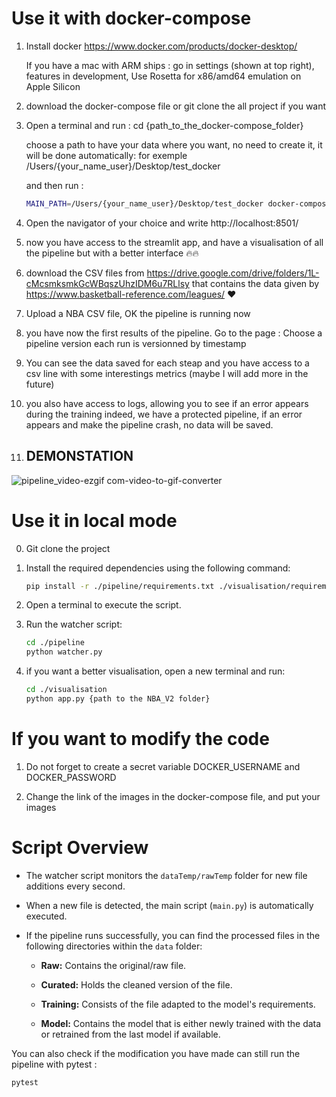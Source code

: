 
# Use it with docker-compose

1. Install docker
   https://www.docker.com/products/docker-desktop/ 

   If you have a mac with ARM ships :
   go in settings (shown at top right), 
   features in development, 
   Use Rosetta for x86/amd64 emulation on Apple Silicon

2. download the docker-compose file 
   or git clone the all project if you want

3. Open a terminal and run :
    cd {path_to_the_docker-compose_folder}

   choose a path to have your data where you want, no need to create it, it will be done automatically:
   for exemple /Users/{your_name_user}/Desktop/test_docker

   and then run :

   ```bash
   MAIN_PATH=/Users/{your_name_user}/Desktop/test_docker docker-compose up
   ```

4. Open the navigator of your choice and write http://localhost:8501/

5. now you have access to the streamlit app, and have a visualisation of all the pipeline but with a better interface 🔥🔥

6. download the CSV files from https://drive.google.com/drive/folders/1L-cMcsmksmkGcWBqszUhzIDM6u7RLlsy
that contains the data given by https://www.basketball-reference.com/leagues/ ❤️


7. Upload a NBA CSV file, OK the pipeline is running now

8. you have now the first results of the pipeline. 
   Go to the page : Choose a pipeline version
   each run is versionned by timestamp

9. You can see the data saved for each steap and you have access to a csv line with some interestings metrics (maybe I will add more in the future)

10. you also have access to logs, allowing you to see if an error appears during the training
indeed, we have a protected pipeline, if an error appears and make the pipeline crash, no data will be saved.

11. ## DEMONSTATION
![pipeline_video-ezgif com-video-to-gif-converter](https://github.com/Zzappy24/NBA_V2/assets/102799524/87ef75dc-4d01-4f28-b122-fe605c1ec4f2)


# Use it in local mode

0. Git clone the project

1. Install the required dependencies using the following command:

   ```bash
   pip install -r ./pipeline/requirements.txt ./visualisation/requirements.txt
   ```


2. Open a terminal to execute the script.

3. Run the watcher script:

   ```bash
   cd ./pipeline
   python watcher.py
   ```

4. if you want a better visualisation, open a new terminal and run:

   ```bash
   cd ./visualisation
   python app.py {path to the NBA_V2 folder}
   ```

# If you want to modify the code

1. Do not forget to create a secret variable DOCKER_USERNAME and DOCKER_PASSWORD

2. Change the link of the images in the docker-compose file, and put your images

# Script Overview

- The watcher script monitors the `dataTemp/rawTemp` folder for new file additions every second.

- When a new file is detected, the main script (`main.py`) is automatically executed.

- If the pipeline runs successfully, you can find the processed files in the following directories within the `data` folder:

  - **Raw:** Contains the original/raw file.
  
  - **Curated:** Holds the cleaned version of the file.
  
  - **Training:** Consists of the file adapted to the model's requirements.
  
  - **Model:** Contains the model that is either newly trained with the data or retrained from the last model if available.

You can also check if the modification you have made can still run the pipeline with pytest :

   ```bash
   pytest
   ```

